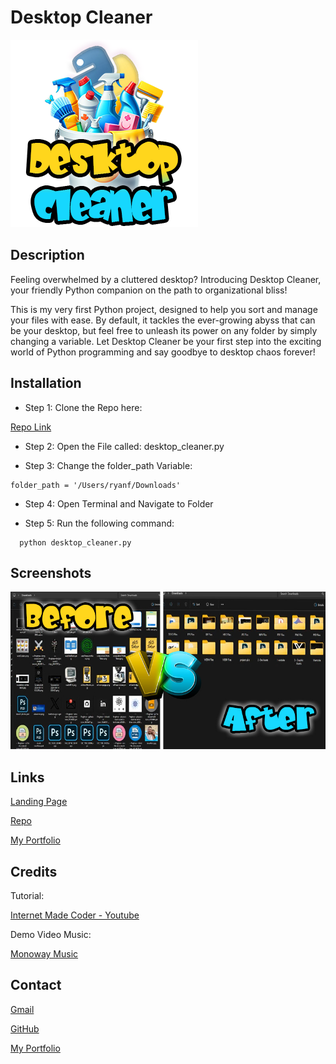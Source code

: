 # Desktop Cleaner

![logo](./assets//images/desktopCleanerLogoSmall.png)

## Description

Feeling overwhelmed by a cluttered desktop? Introducing Desktop Cleaner, your friendly Python companion on the path to organizational bliss!

This is my very first Python project, designed to help you sort and manage your files with ease. By default, it tackles the ever-growing abyss that can be your desktop, but feel free to unleash its power on any folder by simply changing a variable. Let Desktop Cleaner be your first step into the exciting world of Python programming and say goodbye to desktop chaos forever!

## Installation

- Step 1: Clone the Repo here:

[Repo Link](git@github.com:8BitGinger/desktopCleaner.git)

- Step 2: Open the File called:
  desktop_cleaner.py

- Step 3: Change the folder_path Variable:

```
folder_path = '/Users/ryanf/Downloads'
```

- Step 4: Open Terminal and Navigate to Folder

- Step 5: Run the following command:

```
  python desktop_cleaner.py

```

## Screenshots

![screenshot](./assets//images/desktopCleanerScreenshot.jpg)

## Links

[Landing Page]()

[Repo]()

[My Portfolio]()

## Credits

Tutorial:

[Internet Made Coder - Youtube](https://www.youtube.com/watch?v=4TZ1K8EHT2M)

Demo Video Music:

[Monoway Music](https://pixabay.com/users/monowaymusic-33794461/)

## Contact

[Gmail](mailto:ryan.fann@gmail.com)

[GitHub](https://github.com/8BitGinger)

[My Portfolio](https://ryanfann.netlify.app/)
